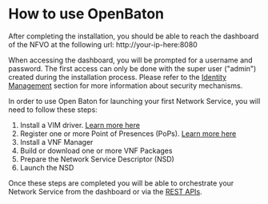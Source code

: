 # How to use OpenBaton

After completing the installation, you should be able to reach the dashboard of the NFVO at the following url: http://your-ip-here:8080

When accessing the dashboard, you will be prompted for a username and password. The first access can only be done with the super user ("admin") created during the installation process. Please refer to the [Identity Management][security] section for more information about security mechanisms.

In order to use Open Baton for launching your first Network Service, you will need to follow these steps:

1. Install a VIM driver. [Learn more here][vim-driver]
2. Register one or more Point of Presences (PoPs). [Learn more here][vim-registration]
3. Install a VNF Manager
4. Build or download one or more VNF Packages
5. Prepare the Network Service Descriptor (NSD)
6. Launch the NSD

Once these steps are completed you will be able to orchestrate your Network Service from the dashboard or via the [REST APIs][rest-api]. 

[dashboard]: nfvo-how-to-use-gui
[generic]: vnfm-generic
[juju]: vnfm-juju
[vim-driver]: vim-driver
[vim-registration]: vim-instance
[rest-api]: http://get.openbaton.org/api/ApiDoc.pdf
[security]: security


<!---
Script for open external links in a new tab
-->
<script type="text/javascript" charset="utf-8">
      // Creating custom :external selector
      $.expr[':'].external = function(obj){
          return !obj.href.match(/^mailto\:/)
                  && (obj.hostname != location.hostname);
      };
      $(function(){
        $('a:external').addClass('external');
        $(".external").attr('target','_blank');
      })
</script>
